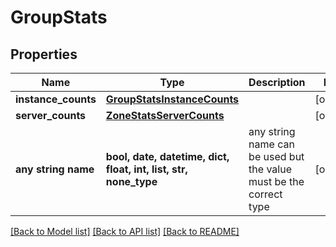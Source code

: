 # GroupStats


## Properties
Name | Type | Description | Notes
------------ | ------------- | ------------- | -------------
**instance_counts** | [**GroupStatsInstanceCounts**](GroupStatsInstanceCounts.md) |  | [optional] 
**server_counts** | [**ZoneStatsServerCounts**](ZoneStatsServerCounts.md) |  | [optional] 
**any string name** | **bool, date, datetime, dict, float, int, list, str, none_type** | any string name can be used but the value must be the correct type | [optional]

[[Back to Model list]](../README.md#documentation-for-models) [[Back to API list]](../README.md#documentation-for-api-endpoints) [[Back to README]](../README.md)


